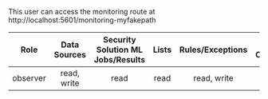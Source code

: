 This user can access the monitoring route at http://localhost:5601/monitoring-myfakepath

|   Role   | Data Sources | Security Solution ML Jobs/Results | Lists | Rules/Exceptions | Action Connectors | Signals/Alerts |
| :------: | :----------: | :-------------------------------: | :---: | :--------------: | :---------------: | :------------: |
| observer | read, write  |               read                | read  |   read, write    |       read        |  read, write   |